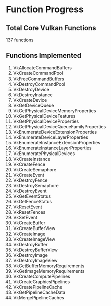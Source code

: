 Function Progress
=======

Total Core Vulkan Functions
-----------
137 functions

Functions Implemented
-----------
1. VkAllocateCommandBuffers
2. VkCreateCommandPool
3. VkFreeCommandBuffers
4. VkDestroyCommandPool
5. VkDestroyDevice
6. VkDestroyInstance
7. VkCreateDevice
8. VkGetDeviceQueue
9. VkGetPhysicalDeviceMemoryProperties
10. VkGetPhysicalDeviceFeatures
11. VkGetPhysicalDeviceProperties
12. VkGetPhysicalDeviceQueueFamilyProperties
13. VkEnumerateDeviceExtensionProperties
14. VkEnumerateDeviceLayerProperties
15. VkEnumerateInstanceExtensionProperties
16. VkEnumerateInstanceLayerProperties
17. VkEnumeratePhysicalDevices
18. VkCreateInstance
19. VkCreateFence
20. VkCreateSemaphore
21. VkCreateEvent
22. VkDestroyFence
23. VkDestroySemaphore
24. VkDestroyEvent
25. VkGetEventStatus
26. VkGetFenceStatus
27. VkResetEvent
28. VkResetFences
29. VkSetEvent
30. VkCreateBuffer
31. VkCreateBufferView
32. VkCreateImage
33. VkCreateImageView
34. VkDestroyBuffer
35. VkDestroyBufferView
36. VkDestroyImage
37. VkDestroyImageView
38. VkGetBufferMemoryRequirements
39. VkGetImageMemoryRequirements
40. VkCreateComputePipelines
41. VkCreateGraphicsPipelines
42. VkCreatePipelineCache
43. VkGetPipelineCacheData
44. VkMergePipelineCaches